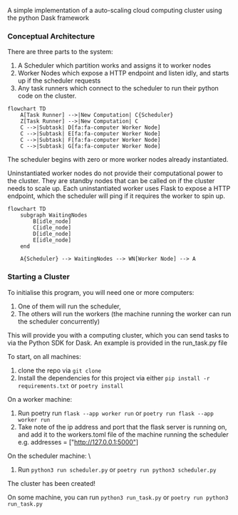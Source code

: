 A simple implementation of a auto-scaling cloud computing cluster using the python Dask framework

### Conceptual Architecture

There are three parts to the system:
1. A Scheduler which partition works and assigns it to worker nodes
2. Worker Nodes which expose a HTTP endpoint and listen idly, and starts up if the scheduler requests
3. Any task runners which connect to the scheduler to run their python code on the cluster.

```mermaid
flowchart TD
    A[Task Runner] -->|New Computation| C{Scheduler}
    Z[Task Runner] -->|New Computation| C
    C -->|Subtask| D[fa:fa-computer Worker Node]
    C -->|Subtask| E[fa:fa-computer Worker Node]
    C -->|Subtask| F[fa:fa-computer Worker Node]
    C -->|Subtask| G[fa:fa-computer Worker Node]
```

The scheduler begins with zero or more worker nodes already instantiated. 

Uninstantiated worker nodes do not provide their computational power to the cluster. They are standby nodes that can be called on if the cluster needs to scale up. Each uninstantiated worker uses Flask to expose a HTTP endpoint, which the scheduler will ping if it requires the worker to spin up.

```mermaid
flowchart TD
    subgraph WaitingNodes
        B[idle_node]
        C[idle_node]
        D[idle_node]
        E[idle_node]
    end
    
    A{Scheduler} --> WaitingNodes --> WN[Worker Node] --> A
```

### Starting a Cluster

To initialise this program, you will need one or more computers: 
1. One of them will run the scheduler, 
2. The others will run the workers (the machine running the worker can run the scheduler concurrently) 

This will provide you with a computing cluster, which you can send tasks to via the Python SDK for Dask. An example is provided in the run_task.py file

To start, on all machines:
1. clone the repo via `git clone`
2. Install the dependencies for this project via either `pip install -r requirements.txt` or `poetry install`

On a worker machine: 
1. Run poetry run `flask --app worker run` or `poetry run flask --app worker run` 
2. Take note of the ip address and port that the flask server is running on, and add it to the workers.toml file of the machine running the scheduler
e.g. addresses = ["http://127.0.0.1:5000"]

On the scheduler machine: \
1. Run `python3 run scheduler.py` or `poetry run python3 scheduler.py`

The cluster has been created!

On some machine, you can run `python3 run_task.py` or `poetry run python3 run_task.py`
